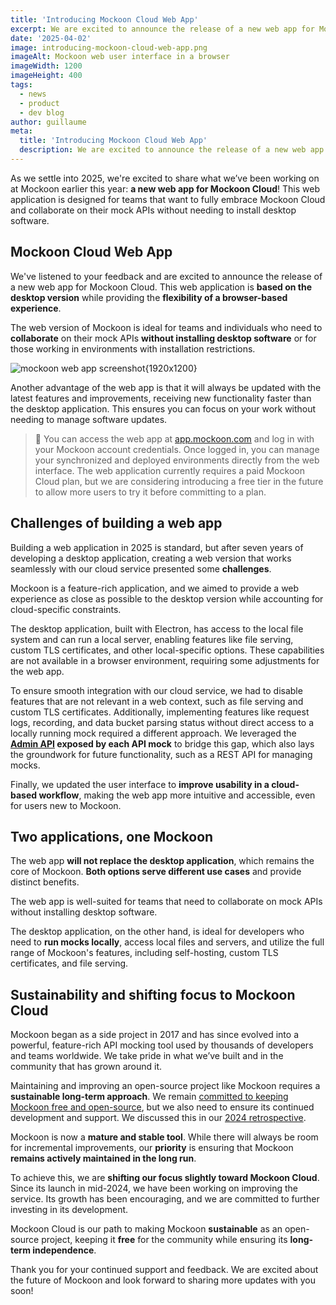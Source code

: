 ```yaml
---
title: 'Introducing Mockoon Cloud Web App'
excerpt: We are excited to announce the release of a new web app for Mockoon Cloud, designed to enhance your API mocking experience.
date: '2025-04-02'
image: introducing-mockoon-cloud-web-app.png
imageAlt: Mockoon web user interface in a browser
imageWidth: 1200
imageHeight: 400
tags:
  - news
  - product
  - dev blog
author: guillaume
meta:
  title: 'Introducing Mockoon Cloud Web App'
  description: We are excited to announce the release of a new web app for Mockoon Cloud, designed to enhance your API mocking experience.
---
```


As we settle into 2025, we're excited to share what we’ve been working on at Mockoon earlier this year: **a new web app for Mockoon Cloud**! This web application is designed for teams that want to fully embrace Mockoon Cloud and collaborate on their mock APIs without needing to install desktop software.

## Mockoon Cloud Web App

We've listened to your feedback and are excited to announce the release of a new web app for Mockoon Cloud. This web application is **based on the desktop version** while providing the **flexibility of a browser-based experience**.

The web version of Mockoon is ideal for teams and individuals who need to **collaborate** on their mock APIs **without installing desktop software** or for those working in environments with installation restrictions.

![mockoon web app screenshot{1920x1200}](/images/blog/introducing-mockoon-cloud-web-app/mockoon-cloud-web-application.png)

Another advantage of the web app is that it will always be updated with the latest features and improvements, receiving new functionality faster than the desktop application. This ensures you can focus on your work without needing to manage software updates.

> 🔑 You can access the web app at [app.mockoon.com](https://app.mockoon.com) and log in with your Mockoon account credentials. Once logged in, you can manage your synchronized and deployed environments directly from the web interface. The web application currently requires a paid Mockoon Cloud plan, but we are considering introducing a free tier in the future to allow more users to try it before committing to a plan.

## Challenges of building a web app

Building a web application in 2025 is standard, but after seven years of developing a desktop application, creating a web version that works seamlessly with our cloud service presented some **challenges**.

Mockoon is a feature-rich application, and we aimed to provide a web experience as close as possible to the desktop version while accounting for cloud-specific constraints.

The desktop application, built with Electron, has access to the local file system and can run a local server, enabling features like file serving, custom TLS certificates, and other local-specific options. These capabilities are not available in a browser environment, requiring some adjustments for the web app.

To ensure smooth integration with our cloud service, we had to disable features that are not relevant in a web context, such as file serving and custom TLS certificates. Additionally, implementing features like request logs, recording, and data bucket parsing status without direct access to a locally running mock required a different approach. We leveraged the **[Admin API](docs:admin-api/overview) exposed by each API mock** to bridge this gap, which also lays the groundwork for future functionality, such as a REST API for managing mocks.

Finally, we updated the user interface to **improve usability in a cloud-based workflow**, making the web app more intuitive and accessible, even for users new to Mockoon.

## Two applications, one Mockoon

The web app **will not replace the desktop application**, which remains the core of Mockoon. **Both options serve different use cases** and provide distinct benefits.

The web app is well-suited for teams that need to collaborate on mock APIs without installing desktop software.

The desktop application, on the other hand, is ideal for developers who need to **run mocks locally**, access local files and servers, and utilize the full range of Mockoon's features, including self-hosting, custom TLS certificates, and file serving.

## Sustainability and shifting focus to Mockoon Cloud

Mockoon began as a side project in 2017 and has since evolved into a powerful, feature-rich API mocking tool used by thousands of developers and teams worldwide. We take pride in what we’ve built and in the community that has grown around it.

Maintaining and improving an open-source project like Mockoon requires a **sustainable long-term approach**. We remain [committed to keeping Mockoon free and open-source](/blog/our-commitment-open-source-community/), but we also need to ensure its continued development and support. We discussed this in our [2024 retrospective](/blog/seven-years-2024-retrospective/#mockoon-cloud-and-the-path-to-sustainability).

Mockoon is now a **mature and stable tool**. While there will always be room for incremental improvements, our **priority** is ensuring that Mockoon **remains actively maintained in the long run**.

To achieve this, we are **shifting our focus slightly toward Mockoon Cloud**. Since its launch in mid-2024, we have been working on improving the service. Its growth has been encouraging, and we are committed to further investing in its development.

Mockoon Cloud is our path to making Mockoon **sustainable** as an open-source project, keeping it **free** for the community while ensuring its **long-term independence**.

Thank you for your continued support and feedback. We are excited about the future of Mockoon and look forward to sharing more updates with you soon!

